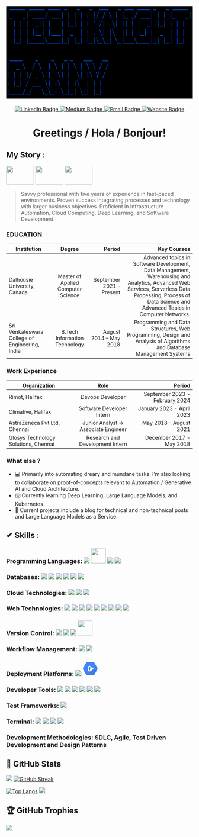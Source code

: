 
<div id="header" align="center">
          <img src="ezgif.com-gif-maker.gif" height="250"/>
</div>
<br/>
<div id="badges" align="center">
  <a href="https://www.linkedin.com/in/bennydaniel616/">
    <img src="https://img.shields.io/badge/LinkedIn-blue?style=for-the-badge&logo=linkedin&logoColor=white" alt="LinkedIn Badge"/>
  </a>
  <a href="https://medium.com/@TechKnightDanny">
    <img src="https://img.shields.io/badge/Medium-12100E?style=for-the-badge&logo=medium&logoColor=white" alt="Medium Badge"/>
  </a>
   <a href="mailto:benny28dany@gmail.com">
    <img src="https://img.shields.io/badge/Gmail-D14836?style=for-the-badge&logo=gmail&logoColor=white" alt="Email Badge"/>
  </a>
  <a href="https://maxeffortgazette.com/">
    <img src="https://img.shields.io/badge/website-000000?style=for-the-badge&logo=About.me&logoColor=red" alt="Website Badge"/>
  </a>
</div>

<h1 align="center">Greetings / Hola / Bonjour!</h1>
      


## My Story :

<img src="https://www.worldometers.info/img/flags/sn-flag.gif" width="75" height="50"/> <img src="https://www.worldometers.info/img/flags/in-flag.gif" width="75" height="50"/> <img src="https://www.worldometers.info/img/flags/ca-flag.gif" width="75" height="50"/> 

> Savvy professional with five years of experience in fast-paced environments. Proven success integrating processes
and technology with larger business objectives. Proficient in Infrastructure Automation, Cloud Computing, Deep Learning, and Software Development.

### EDUCATION

| Institution        | Degree           | Period  | Key Courses |
| ------------- |:-------------:| -----:| -----:|
| Dalhousie University, Canada  | Master of Applied Computer Science | September 2021 – Present | Advanced topics in Software Development, Data Management, Warehousing and Analytics, Advanced Web Services, Serverless Data Processing, Process of Data Science and Advanced Topics in Computer Networks.
| Sri Venkateswara College of Engineering, India |   B.Tech Information Technology  | August 2014 – May 2018     |   Programming and Data Structures, Web Programming, Design and Analysis of Algorithms and Database Management Systems  |

### Work Experience

| Organization        | Role           | Period  |
| ------------- |:-------------:| -----:|
| Rimot, Halifax  | Devops Developer | September 2023 - February 2024 |
| Climative, Halifax  | Software Developer Intern | January 2023 - April 2023 |
| AstraZeneca Pvt Ltd, Chennai  | Junior Analyst -> Associate Engineer | May 2018 – August 2021 |
| Glosys Technology Solutions, Chennai |   Research and Development Intern  | December 2017 - May 2018   |

### What else ?

- :computer: Primarily into automating dreary and mundane tasks. I’m also looking to collaborate on proof-of-concepts relevant to Automation / Generative AI and Cloud Architecture.
- :keyboard: Currently learning Deep Learning, Large Language Models, and Kubernetes.
- :superhero: Current projects include a blog for technical and non-technical posts and Large Language Models as a Service.

## ✔ Skills :

### Programming Languages: <img src="https://img.shields.io/badge/Python-FFD43B?style=for-the-badge&logo=python&logoColor=blue" /> <img src="https://cdn.jsdelivr.net/gh/devicons/devicon/icons/java/java-original.svg" width="40" height="40" /> <img src="https://img.shields.io/badge/C%2B%2B-00599C?style=for-the-badge&logo=c%2B%2B&logoColor=white" /> <img src=" https://img.shields.io/badge/json-5E5C5C?style=for-the-badge&logo=json&logoColor=white" />
          
         
### Databases: <img src="https://img.shields.io/badge/MySQL-005C84?style=for-the-badge&logo=mysql&logoColor=white"/> <img src="https://img.shields.io/badge/Neo4j-018bff?style=for-the-badge&logo=neo4j&logoColor=white"/> <img src="https://img.shields.io/badge/PostgreSQL-316192?style=for-the-badge&logo=postgresql&logoColor=white"/> <img src="https://img.shields.io/badge/MongoDB-4EA94B?style=for-the-badge&logo=mongodb&logoColor=white"/> <img src="https://img.shields.io/badge/Supabase-181818?style=for-the-badge&logo=supabase&logoColor=white"/> <img src="https://img.shields.io/badge/firebase-ffca28?style=for-the-badge&logo=firebase&logoColor=black"/>

          
### Cloud Technologies:  <img src="https://img.shields.io/badge/Amazon_AWS-FF9900?style=for-the-badge&logo=amazonaws&logoColor=white"/> <img src="https://img.shields.io/badge/Google_Cloud-4285F4?style=for-the-badge&logo=google-cloud&logoColor=white"/> <img src="https://img.shields.io/badge/Docker-2CA5E0?style=for-the-badge&logo=docker&logoColor=white"/>
          
          
### Web Technologies: <img src="https://img.shields.io/badge/React-20232A?style=for-the-badge&logo=react&logoColor=61DAFB"/> <img src="https://img.shields.io/badge/React_Router-CA4245?style=for-the-badge&logo=react-router&logoColor=white"/> <img src="https://img.shields.io/badge/Material%20UI-007FFF?style=for-the-badge&logo=mui&logoColor=white"/> <img src="https://img.shields.io/badge/Node.js-339933?style=for-the-badge&logo=nodedotjs&logoColor=white"/> <img src="https://img.shields.io/badge/Express.js-000000?style=for-the-badge&logo=express&logoColor=white"/> <img src="https://img.shields.io/badge/npm-CB3837?style=for-the-badge&logo=npm&logoColor=white"/> <img src="https://img.shields.io/badge/HTML5-E34F26?style=for-the-badge&logo=html5&logoColor=white"/> <img src="https://img.shields.io/badge/Tailwind_CSS-38B2AC?style=for-the-badge&logo=tailwind-css&logoColor=white"/> <img src="https://img.shields.io/badge/Bootstrap-563D7C?style=for-the-badge&logo=bootstrap&logoColor=white"/>

### Version Control: <img src="https://img.shields.io/badge/GitHub-100000?style=for-the-badge&logo=github&logoColor=white"/> <img src="https://img.shields.io/badge/GitLab-330F63?style=for-the-badge&logo=gitlab&logoColor=white"/> <img src="https://img.shields.io/badge/Bitbucket-0747a6?style=for-the-badge&logo=bitbucket&logoColor=white"/> <img src="https://cdn.jsdelivr.net/gh/devicons/devicon/icons/bamboo/bamboo-original-wordmark.svg" width="40" height="40"/>

### Workflow Management: <img src="https://img.shields.io/badge/Jira-0052CC?style=for-the-badge&logo=Jira&logoColor=white"/> <img src="https://img.shields.io/badge/Airflow-017CEE?style=for-the-badge&logo=Apache%20Airflow&logoColor=white"/>


### Deployment Platforms: <img src="https://img.shields.io/badge/Heroku-430098?style=for-the-badge&logo=heroku&logoColor=white"/> <img src="https://raw.githubusercontent.com/github/explore/0cc935fda057a2a7573c3c304217eb251ddb3c1e/topics/cloud-run/cloud-run.png" width="40" height="40"/>

### Developer Tools: <img src="https://img.shields.io/badge/VSCode-0078D4?style=for-the-badge&logo=visual%20studio%20code&logoColor=white"/> <img src="https://img.shields.io/badge/IntelliJ_IDEA-000000.svg?style=for-the-badge&logo=intellij-idea&logoColor=white"/> <img src="https://img.shields.io/badge/sublime_text-%23575757.svg?&style=for-the-badge&logo=sublime-text&logoColor=important"/> <img src="https://img.shields.io/badge/Colab-F9AB00?style=for-the-badge&logo=googlecolab&color=525252c"/> <img src="https://img.shields.io/badge/Jupyter-F37626.svg?&style=for-the-badge&logo=Jupyter Notebook&logoColor=white"/> <img src="https://img.shields.io/badge/PyCharm-000000.svg?&style=for-the-badge&logo=PyCharm&logoColor=white"/>

### Test Frameworks: <img src="https://img.shields.io/badge/Junit5-25A162?style=for-the-badge&logo=junit5&logoColor=white"/>

### Terminal: <img src="https://img.shields.io/badge/GIT-E44C30?style=for-the-badge&logo=git&logoColor=white"/> <img src="https://img.shields.io/badge/GNU%20Bash-4EAA25?style=for-the-badge&logo=GNU%20Bash&logoColor=white"/> <img src="https://img.shields.io/badge/powershell-5391FE?style=for-the-badge&logo=powershell&logoColor=white"/> <img src="https://img.shields.io/badge/windows%20terminal-4D4D4D?style=for-the-badge&logo=windows%20terminal&logoColor=white"/>

### Development Methodologies: SDLC, Agile, Test Driven Development and Design Patterns


## :slot_machine: GitHub Stats

![](https://github-readme-stats.vercel.app/api?username=BennyDanielT&theme=tokyonight&hide_border=false&include_all_commits=true&count_private=true) [![GitHub Streak](http://github-readme-streak-stats.herokuapp.com?user=BennyDanielT&theme=tokyonight&background=000000)](https://git.io/streak-stats)



[![Top Langs](https://github-readme-stats.vercel.app/api/top-langs/?username=BennyDanielT&layout=compact&theme=tokyonight)](https://github.com/anuraghazra/github-readme-stats)  <img src="https://github-profile-summary-cards.vercel.app/api/cards/profile-details?username=BennyDanielT&theme=dracula" height="150"/>


## 🏆 GitHub Trophies
![](https://github-profile-trophy.vercel.app/?username=Tech-Knight-Danny&theme=matrix&no-frame=false&no-bg=true&margin-w=10)

<div id="header" align="center">
<img src="https://komarev.com/ghpvc/?username=BennyDanielT&style=flat-square&color=blue" alt=""/>
</div>    
